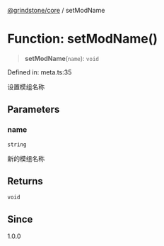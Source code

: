 [@grindstone/core](../globals.md) / setModName

# Function: setModName()

> **setModName**(`name`): `void`

Defined in: meta.ts:35

设置模组名称

## Parameters

### name

`string`

新的模组名称

## Returns

`void`

## Since

1.0.0
